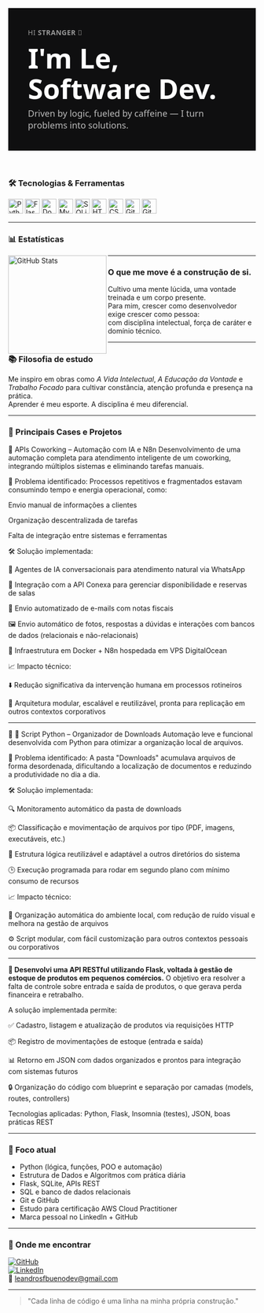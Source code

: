 <div style="font-family: 'Segoe UI', sans-serif; background-color: #0f0f10; color: #fff; padding: 40px;">

  <!-- Saudação -->
  <p style="font-size: 14px; color: #999; margin: 0 0 12px 0; letter-spacing: 0.5px;">
    HI <strong>STRANGER</strong> 👋
  </p>

  <!-- Título -->
  <h1 style="font-size: 56px; line-height: 1.1; font-weight: 700; margin: 0; color: #fff;">
    I'm Le,<br>Software Dev.
  </h1>

  <!-- Subtítulo personalizado -->
  <div style="margin-top: 8px; font-size: 18px; color: #bbb; font-weight: 400;">
    Driven by logic, fueled by caffeine — I turn problems into solutions.
  </div>

</div>

<!-- Separação visual clara -->
<div style="height: 32px;"></div>

### 🛠 Tecnologias & Ferramentas

<p align="left">
  <img src="https://cdn.jsdelivr.net/gh/devicons/devicon@latest/icons/python/python-original.svg" width="30" title="Python"/>
  <img src="https://cdn.jsdelivr.net/gh/devicons/devicon@latest/icons/flask/flask-original.svg" width="30" title="Flask"/>
  <img src="https://cdn.jsdelivr.net/gh/devicons/devicon@latest/icons/docker/docker-original.svg" width="30" title="Docker"/>
  <img src="https://cdn.jsdelivr.net/gh/devicons/devicon@latest/icons/mysql/mysql-original.svg" width="30" title="MySQL"/>
  <img src="https://cdn.jsdelivr.net/gh/devicons/devicon@latest/icons/sqlite/sqlite-original.svg" width="30" title="SQLite"/>
  <img src="https://cdn.jsdelivr.net/gh/devicons/devicon@latest/icons/html5/html5-original.svg" width="30" title="HTML5"/>
  <img src="https://cdn.jsdelivr.net/gh/devicons/devicon@latest/icons/css3/css3-original.svg" width="30" title="CSS3"/>
  <img src="https://cdn.jsdelivr.net/gh/devicons/devicon@latest/icons/git/git-original.svg" width="30" title="Git"/>
  <img src="https://cdn.jsdelivr.net/gh/devicons/devicon@latest/icons/github/github-original.svg" width="30" title="GitHub"/>
</p>

---

### 📊 Estatísticas

<p>
  <img 
    align="left" 
    alt="GitHub Stats" 
    height="200" 
    src="https://github-readme-stats.vercel.app/api/top-langs/?username=Leandrobuenodev&theme=tokyonight&layout=compact&custom_title=Tecnologias&langs_count=9" 
  />
</p>

----

### O que me move é a construção de si.

Cultivo uma mente lúcida, uma vontade treinada e um corpo presente.  
Para mim, crescer como desenvolvedor exige crescer como pessoa:  
com disciplina intelectual, força de caráter e domínio técnico.

---

### 📚 Filosofia de estudo

Me inspiro em obras como *A Vida Intelectual*, *A Educação da Vontade* e *Trabalho Focado* para cultivar constância, atenção profunda e presença na prática.  
Aprender é meu esporte. A disciplina é meu diferencial.

---

### 🚀 Principais Cases e Projetos

🔹 APIs Coworking – Automação com IA e N8n
Desenvolvimento de uma automação completa para atendimento inteligente de um coworking, integrando múltiplos sistemas e eliminando tarefas manuais.

🧩 Problema identificado:
Processos repetitivos e fragmentados estavam consumindo tempo e energia operacional, como:

Envio manual de informações a clientes

Organização descentralizada de tarefas

Falta de integração entre sistemas e ferramentas

🛠️ Solução implementada:

🤖 Agentes de IA conversacionais para atendimento natural via WhatsApp

🔗 Integração com a API Conexa para gerenciar disponibilidade e reservas de salas

📩 Envio automatizado de e-mails com notas fiscais

🖼️ Envio automático de fotos, respostas a dúvidas e interações com bancos de dados (relacionais e não-relacionais)

🐳 Infraestrutura em Docker + N8n hospedada em VPS DigitalOcean

📈 Impacto técnico:

⬇️ Redução significativa da intervenção humana em processos rotineiros

🧱 Arquitetura modular, escalável e reutilizável, pronta para replicação em outros contextos corporativos

-----

🔹 📁 Script Python – Organizador de Downloads
Automação leve e funcional desenvolvida com Python para otimizar a organização local de arquivos.

🚨 Problema identificado:
A pasta "Downloads" acumulava arquivos de forma desordenada, dificultando a localização de documentos e reduzindo a produtividade no dia a dia.

🛠️ Solução implementada:

🔍 Monitoramento automático da pasta de downloads

📦 Classificação e movimentação de arquivos por tipo (PDF, imagens, executáveis, etc.)

🧠 Estrutura lógica reutilizável e adaptável a outros diretórios do sistema

🕒 Execução programada para rodar em segundo plano com mínimo consumo de recursos

📈 Impacto técnico:

📂 Organização automática do ambiente local, com redução de ruído visual e melhora na gestão de arquivos

⚙️ Script modular, com fácil customização para outros contextos pessoais ou corporativos

----

**🔹 Desenvolvi uma API RESTful utilizando Flask, voltada à gestão de estoque de produtos em pequenos comércios.** 
O objetivo era resolver a falta de controle sobre entrada e saída de produtos, o que gerava perda financeira e retrabalho.

A solução implementada permite:

✅ Cadastro, listagem e atualização de produtos via requisições HTTP

📦 Registro de movimentações de estoque (entrada e saída)

📊 Retorno em JSON com dados organizados e prontos para integração com sistemas futuros

🔒 Organização do código com blueprint e separação por camadas (models, routes, controllers)

Tecnologias aplicadas: Python, Flask, Insomnia (testes), JSON, boas práticas REST

---

### 🎯 Foco atual

- Python (lógica, funções, POO e automação)
- Estrutura de Dados e Algoritmos com prática diária
- Flask, SQLite, APIs REST
- SQL e banco de dados relacionais
- Git e GitHub
- Estudo para certificação AWS Cloud Practitioner
- Marca pessoal no LinkedIn + GitHub

---

### 📍 Onde me encontrar

[![GitHub](https://img.shields.io/badge/GitHub-100000?style=for-the-badge&logo=github&logoColor=white)](https://github.com/Leandrobuenodev)  
[![LinkedIn](https://img.shields.io/badge/LinkedIn-0A66C2?style=for-the-badge&logo=linkedin&logoColor=white)](https://www.linkedin.com/notifications/?filter=all)  
📧 leandrosfbuenodev@gmail.com

---

> "Cada linha de código é uma linha na minha própria construção."
